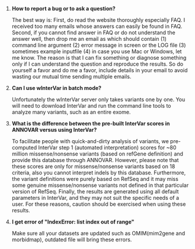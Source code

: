 1. **How to report a bug or to ask a question?**

    The best way is: First, do read the website thoroughly especially FAQ. I received too many emails whose answers can easily be found in FAQ. Second, if you cannot find answer in FAQ or do not understand the answer well, then drop me an email  as which should contain (1) command line argument (2) error message in screen or the LOG file (3) sometimes example inputfile (4) in case you use Mac or Windows, let me know. The reason is that I can fix something or diagnose something only if I can understand the question and reproduce the results. So do yourself a favor and do me a favor, include details in your email to avoid wasting our mutual time sending multiple emails.

2. **Can I use wInterVar in batch mode?**

    Unfortunately the wInterVar server only takes variants one by one. You will need to download InterVar and run the command line tools to analyze many variants, such as an entire exome.

3. **What is the difference between the pre-built InterVar scores in ANNOVAR versus using InterVar?**

    To facilitate people with quick-and-dirty analysis of variants, we pre-computed InterVar step 1 (automated interpretation) scores for ~80 million missense/nonsense variants (based on refGene definition) and provide this database through ANNOVAR. However, please note that these scores are only for missense/nonsense variants based on 18 criteria, also  you cannot interpret indels by this database. Furthermore, the variant definitions were purely based on RefSeq and it may miss some genuine missense/nonsense variants not defined in that particular version of RefSeq. Finally, the results are generated using all default parameters in InterVar, and they may not suit the specific needs of a user. For these reasons, caution should be exercised when using these results.
4. **I get error of "IndexError: list index out of range"**
   
    Make sure all your datasets are updated such as OMIM(mim2gene and morbidmap), outdated file will bring these errors.


